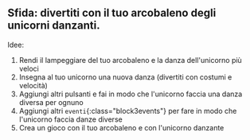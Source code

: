 ## Sfida: divertiti con il tuo arcobaleno degli unicorni danzanti.

Idee:

1. Rendi il lampeggiare del tuo arcobaleno e la danza dell'unicorno più veloci
2. Insegna al tuo unicorno una nuova danza (divertiti con costumi e velocità)
3. Aggiungi altri pulsanti e fai in modo che l'unicorno faccia una danza diversa per ognuno
4. Aggiungi altri `eventi`{:class="block3events"} per fare in modo che l'unicorno faccia danze diverse
5. Crea un gioco con il tuo arcobaleno e con l'unicorno danzante